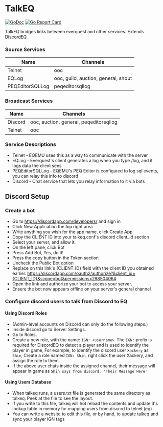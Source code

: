 # TalkEQ

[![GoDoc](https://godoc.org/github.com/xackery/talkeq?status.svg)](https://godoc.org/github.com/xackery/talkeq) [![Go Report Card](https://goreportcard.com/badge/github.com/xackery/talkeq)](https://goreportcard.com/report/github.com/xackery/talkeq)

TalkEQ bridges links between everquest and other services. Extends [DiscordEQ](https://github.com/xackery/discordeq).

### Source Services

Name|Channels
---|---
Telnet|ooc
EQLog|ooc, guild, auction, general, shout
PEQEditorSQLLog|peqeditorsqllog

### Broadcast Services

Name|Channels
---|---
Discord|ooc, auction, general, peqeditorsqllog
Telnet|ooc


### Service Descriptions

* Telnet - EQEMU uses this as a way to communicate with the server
* EQLog - Everquest's client generates a log when you type /log, and it logs data the client sees
* PEQEditorSQLLog - EQEMU's PEQ Editor is configured to log sql events, you can relay this info to discord
* Discord - Chat service that lets you relay information to it via bots

## Discord Setup

### Create a bot

* Go to https://discordapp.com/developers/ and sign in
* Click New Application the top right area
* Write anything you wish for the app name, click Create App
* Copy the CLIENT ID into your talkeq.conf's discord client_id section
* Select your server, and allow it.
* On the left pane, click Bot
* Press Add Bot, Yes, do it!
* Press the copy button in the Token section
* Uncheck the Public Bot option
* Replace on this link's {CLIENT_ID} field with the client ID you obtained earlier. https://discordapp.com/oauth2/authorize?&client_id={CLIENT_ID}&scope=bot&permissions=268504064 
* Open the link and authorize your bot to access your server.
* Ensure the bot now appears offline on your server's general channel


### Configure discord users to talk from Discord to EQ

#### Using Discord Roles

* (Admin-level accounts on Discord can only do the following steps.)
* Inside discord go to Server Settings.
* Go to Roles.
* Create a new role, with the name: `IGN: <username>`. The `IGN:` prefix is required for DiscordEQ to detect a player and is used to identify the player in game, For example, to identify the discord user `Xackery` as `Shin`, Create a role named `IGN: Shin`, right click the user Xackery, and assign the role to them.
* If the above user chats inside the assigned channel, their message will appear in game as `Shin says from discord, 'Their Message Here'`

#### Using Users Database

* When talkeq runs, a users.txt file is generated the same directory as talkeq. Peek at the file to see the layout.
* If you write to this file, talkeq will hot reload the contents and update it's lookup table in memory for mapping users from discord to telnet (eq)
* You can write a website to edit this file, or by hand, to update talkeq and sync your player IGN tags
